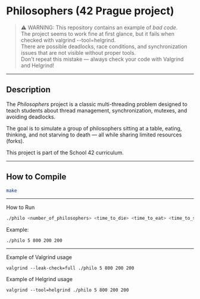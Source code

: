 # Philosophers (42 Prague project)

> ⚠️ WARNING: This repository contains an example of *bad code*.  
> The project seems to work fine at first glance, but it fails when checked with valgrind --tool=helgrind.  
> There are possible deadlocks, race conditions, and synchronization issues that are not visible without proper tools.  
> Don't repeat this mistake — always check your code with Valgrind and Helgrind!

---

## Description

The *Philosophers* project is a classic multi-threading problem designed to teach students about thread management, synchronization, mutexes, and avoiding deadlocks.

The goal is to simulate a group of philosophers sitting at a table, eating, thinking, and not starving to death — all while sharing limited resources (forks).

This project is part of the School 42 curriculum.

---

## How to Compile

```bash
make
```

---

How to Run
```bash
./philo <number_of_philosophers> <time_to_die> <time_to_eat> <time_to_sleep> [number_of_times_each_philosopher_must_eat]
```
Example:
```
./philo 5 800 200 200
```

---


Example of Valgrind usage
```
valgrind --leak-check=full ./philo 5 800 200 200
```
Example of Helgrind usage
```
valgrind --tool=helgrind ./philo 5 800 200 200
```
